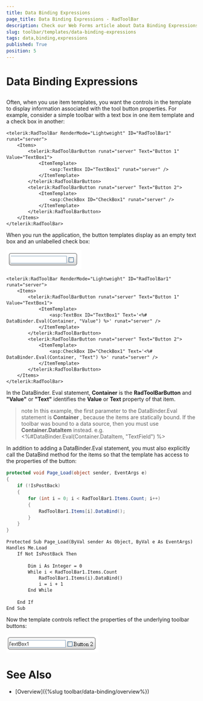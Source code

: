 ```yaml
---
title: Data Binding Expressions
page_title: Data Binding Expressions - RadToolBar
description: Check our Web Forms article about Data Binding Expressions.
slug: toolbar/templates/data-binding-expressions
tags: data,binding,expressions
published: True
position: 5
---
```


# Data Binding Expressions

## 

Often, when you use item templates, you want the controls in the template to display information associated with the tool button properties. For example, consider a simple toolbar with a text box in one item template and a check box in another:

````ASPNET
<telerik:RadToolBar RenderMode="Lightweight" ID="RadToolBar1" runat="server">
    <Items>
        <telerik:RadToolBarButton runat="server" Text="Button 1" Value="TextBox1">
            <ItemTemplate>
                <asp:TextBox ID="TextBox1" runat="server" />
            </ItemTemplate>
        </telerik:RadToolBarButton>
        <telerik:RadToolBarButton runat="server" Text="Button 2">
            <ItemTemplate>
                <asp:CheckBox ID="CheckBox1" runat="server" />
            </ItemTemplate>
        </telerik:RadToolBarButton>
    </Items>
</telerik:RadToolBar>
````

When you run the application, the button templates display as an empty text box and an unlabelled check box:

![ToolBar Unbound Template](images/toolbar_unboundtemplate.png)

````ASPNET
<telerik:RadToolBar RenderMode="Lightweight" ID="RadToolBar1" runat="server">
    <Items>
        <telerik:RadToolBarButton runat="server" Text="Button 1" Value="TextBox1">
            <ItemTemplate>
                <asp:TextBox ID="TextBox1" Text='<%# DataBinder.Eval(Container, "Value") %>' runat="server" />
            </ItemTemplate>
        </telerik:RadToolBarButton>
        <telerik:RadToolBarButton runat="server" Text="Button 2">
            <ItemTemplate>
                <asp:CheckBox ID="CheckBox1" Text='<%# DataBinder.Eval(Container, "Text") %>' runat="server" />
            </ItemTemplate>
        </telerik:RadToolBarButton>
    </Items>
</telerik:RadToolBar>       
````

In the DataBinder. Eval statement, **Container** is the **RadToolBarButton** and **"Value"** or **"Text"** identifies the **Value** or **Text** property of that item.

>note In this example, the first parameter to the DataBinder.Eval statement is **Container** , because the items are statically bound. If the toolbar was bound to a data source, then you must use **Container.DataItem** instead. e.g.<%#DataBinder.Eval(Container.DataItem, "TextField") %>
>


In addition to adding a DataBinder.Eval statement, you must also explicitly call the DataBind method for the items so that the template has access to the properties of the button:

````C#
protected void Page_Load(object sender, EventArgs e)
{
    if (!IsPostBack)
    {
        for (int i = 0; i < RadToolBar1.Items.Count; i++) 
        { 
            RadToolBar1.Items[i].DataBind(); 
        }
    }
}	
````
````VB.NET
Protected Sub Page_Load(ByVal sender As Object, ByVal e As EventArgs) Handles Me.Load
    If Not IsPostBack Then

        Dim i As Integer = 0
        While i < RadToolBar1.Items.Count
            RadToolBar1.Items(i).DataBind()
            i = i + 1
        End While

    End If
End Sub	
````

Now the template controls reflect the properties of the underlying toolbar buttons:

![ToolBar Bound Template](images/toolbar_boundtemplates.png)

# See Also

 * [Overview]({%slug toolbar/data-binding/overview%})
